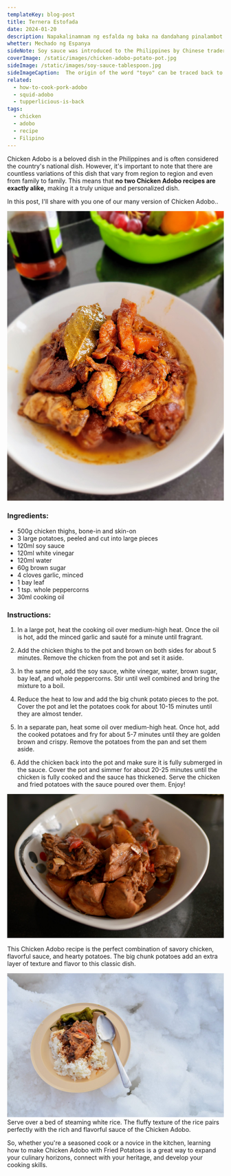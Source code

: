 ```yaml
---
templateKey: blog-post
title: Ternera Estofada
date: 2024-01-20
description: Napakalinamnam ng esfalda ng baka na dandahang pinalambot at tinimplahan ng sarsa at sangkap
whetter: Mechado ng Espanya
sideNote: Soy sauce was introduced to the Philippines by Chinese traders during the country's pre-colonial era, which dates back to the 10th century. Over time, the use of soy sauce in Filipino cooking evolved and became an integral part of dishes like Adobo, where it adds flavor, richness, and depth to the dish. Soy sauce savory and umami taste complements the sourness of the vinegar, creating a unique and satisfying flavor profile that is distinct to Adobo.
coverImage: /static/images/chicken-adobo-potato-pot.jpg
sideImage: /static/images/soy-sauce-tablespoon.jpg
sideImageCaption:  The origin of the word "toyo" can be traced back to the Chinese word "jiàngyóu" (酱油), which means "fermented soybean sauce". The Chinese word for soy sauce was introduced to the Philippines along with the condiment itself, and it was eventually adapted to the Tagalog language as "toyo".
related: 
  - how-to-cook-pork-adobo
  - squid-adobo
  - tupperlicious-is-back
tags:
  - chicken
  - adobo
  - recipe
  - Filipino
---
```


Chicken Adobo is a beloved dish in the Philippines and is often considered the country's national dish. However, it's important to note that there are countless variations of this dish that vary from region to region and even from family to family. This means that **no two Chicken Adobo recipes are exactly alike,** making it a truly unique and personalized dish. 

In this post, I'll share with you one of our many version of Chicken Adobo..

![Chicken Adobo served on a plate](/static/images/chicken-adobo-plate.jpg)

### Ingredients:

- 500g chicken thighs, bone-in and skin-on
- 3 large potatoes, peeled and cut into large pieces
- 120ml soy sauce
- 120ml white vinegar
- 120ml water
- 60g brown sugar
- 4 cloves garlic, minced
- 1 bay leaf
- 1 tsp. whole peppercorns
- 30ml cooking oil

### Instructions:

1. In a large pot, heat the cooking oil over medium-high heat. Once the oil is hot, add the minced garlic and sauté for a minute until fragrant.

2. Add the chicken thighs to the pot and brown on both sides for about 5 minutes. Remove the chicken from the pot and set it aside.

3. In the same pot, add the soy sauce, white vinegar, water, brown sugar, bay leaf, and whole peppercorns. Stir until well combined and bring the mixture to a boil.

4. Reduce the heat to low and add the big chunk potato pieces to the pot. Cover the pot and let the potatoes cook for about 10-15 minutes until they are almost tender.

5. In a separate pan, heat some oil over medium-high heat. Once hot, add the cooked potatoes and fry for about 5-7 minutes until they are golden brown and crispy. Remove the potatoes from the pan and set them aside.

6. Add the chicken back into the pot and make sure it is fully submerged in the sauce. Cover the pot and simmer for about 20-25 minutes until the chicken is fully cooked and the sauce has thickened. Serve the chicken and fried potatoes with the sauce poured over them. Enjoy!

![Chicken Adobo served in a bowl](/static/images/chicken-adobo-bowl.jpg)

This Chicken Adobo recipe is the perfect combination of savory chicken, flavorful sauce, and hearty potatoes. The big chunk potatoes add an extra layer of texture and flavor to this classic dish.

![Chicken Adobo served in snow](/static/images/adobo-snow.jpg)
Serve over a bed of steaming white rice. The fluffy texture of the rice pairs perfectly with the rich and flavorful sauce of the Chicken Adobo.

So, whether you're a seasoned cook or a novice in the kitchen, learning how to make Chicken Adobo with Fried Potatoes is a great way to expand your culinary horizons, connect with your heritage, and develop your cooking skills.